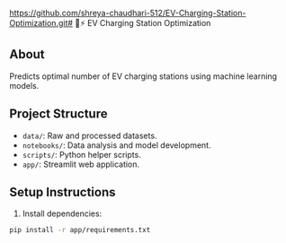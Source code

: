 https://github.com/shreya-chaudhari-512/EV-Charging-Station-Optimization.git# 🚗⚡ EV Charging Station Optimization

## About

Predicts optimal number of EV charging stations using machine learning models.

## Project Structure

- `data/`: Raw and processed datasets.
- `notebooks/`: Data analysis and model development.
- `scripts/`: Python helper scripts.
- `app/`: Streamlit web application.

## Setup Instructions

1. Install dependencies:

```bash
pip install -r app/requirements.txt
```
